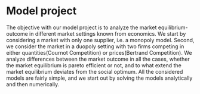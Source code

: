 # Model project 
The objective with our model project is to analyze the market equilibrium-outcome in different market settings known from economics. We start by considering a market with only one supplier, i.e. a monopoly model. Second, we consider the market in a duopoly setting with two firms competing in either quantities(Cournot Competition) or prices(Bertrand Competition). We analyze differences between the market outcome in all the cases, whether the market equilibrium is pareto efficient or not, and to what extend the market equilibrium deviates from the social optimum. All the considered models are fairly simple, and we start out by solving the models analytically and then numerically.

